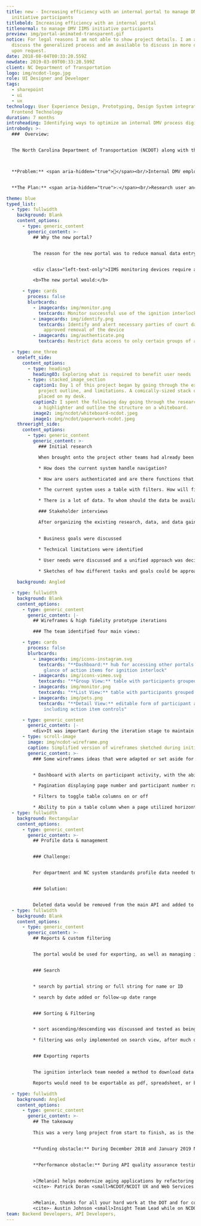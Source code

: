 ```yaml
---
title: new - Increasing efficiency with an internal portal to manage DMV IIMS
  initiative participants
titlebold: Increasing efficiency with an internal portal
titlenormal: to manage DMV IIMS initiative participants
preview: img/portal-animated-transparent.gif
notice: For legal reasons I am not able to show project details. I am able to
  discuss the generalized process and am available to discuss in more detail
  upon request.
date: 2018-08-04T00:33:20.559Z
newdate: 2019-03-09T00:33:20.599Z
client: NC Department of Transportation
logo: img/ncdot-logo.jpg
role: UI Designer and Developer
tags:
  - sharepoint
  - ui
  - ux
technology: User Experience Design, Prototyping, Design System integration,
  Frontend Technology
duration: 7 months
introheading: Identifying ways to optimize an internal DMV process digitally
introbody: >-
  ###  Overview:


  The North Carolina Department of Transportation (NCDOT) along with the Department of Motor Vehicles (NCDMV) is responsible for managing transportation infrastructure, registration for driver license, and general driver safety. The Ignition Interlock Program team needed a new online system for managing the program. The new system would need to still support the legacy system’s data and its user’s needs; this included browser support, a SharePoint frontend, and UI that integrated into the existing design system



  **Problem:** <span aria-hidden="true">🤔</span><br/>Internal DMV employees working within an older portal for managing Ignition Interlock participants experience difficulty keeping up with backlog and lack of needed features. 


  **The Plan:** <span aria-hidden="true">💡</span><br/>Research user and business needs to produce a list of missing and desired features. Create new portal UI and develop a new approach to data management and API integration, while separating reliance on specific dependencies.

theme: blue
typed_list:
  - type: fullwidth
    background: Blank
    content_options:
      - type: generic_content
        generic_content: >-
          ## Why the new portal?


          The reason for the new portal was to reduce manual data entry. The system would integrate with the IIMS data APIs to aid in creating desired features to aid in managing existing, stale, and new participants and vendors of the IIMS monitoring devices.


          <div class="left-text-only">IIMS monitoring devices require a driver to conduct breathalyzer tests in order to start a vehicle.</div></br>

          <b>The new portal would:</b>

      - type: cards
        process: false
        blurbcards:
          - imagecards: img/monitor.png
            textcards: Monitor successful use of the ignition interlock device
          - imagecards: img/identify.png
            textcards: Identify and alert necessary parties of court dates and eventual
              approved removal of the device
          - imagecards: img/authenticate.png
            textcards: Restrict data access to only certain groups of authenticated users

  - type: one_three    
    oneleft_side:
      content_options:
        - type: heading3
          heading03: Exploring what is required to benefit user needs
        - type: stacked_image_section
          caption1: Day 1 of this project began by going through the existing research,
            project outline, and limitations. A comically-sized stack of paper was
            placed on my desk. 
          caption2: I spent the following day going through the research with
            a highlighter and outline the structure on a whiteboard.
          image2: img/ncdot/whiteboard-ncdot.jpeg
          image1: img/ncdot/paperwork-ncdot.jpeg
    threeright_side:
      content_options:
        - type: generic_content
          generic_content: >-
            ### Initial research

            When brought onto the project other teams had already been researching and working on the legislation. This research consisted of the existing application pages and online database that this portal would be incorporated with. We knew the backend database would need data structure updates. I worked with the backend team to define the transition from the existing system to the new in preparation for the UI changes

            * How does the current system handle navigation?

            * How are users authenticated and are there functions that only some users have access to? What does an unauthenticated user see?

            * The current system uses a table with filters. How will filtering be handled without a SharePoint backend?

            * There is a lot of data. To whom should the data be available, when, and how can the data be grouped into views?            

            ### Stakeholder interviews

            After organizing the existing research, data, and data gained from numerous internal and external ideation sessions I consulted with the internal project lead. We unified on a strategy before driving downtown to meet with the project owner. The project owner ensured the plan met their expectations. Some aspects of the project required clarification to how it would translate within the UI. I was able to sketch and iterate on an initial batch wireframes for each set of pages during the session. The project owner was satisfied with the direction and signed off on the project so work on the UI and APIs could begin.

            
            * Business goals were discussed

            * Technical limitations were identified

            * User needs were discussed and a unified approach was decided upon
            
            * Sketches of how different tasks and goals could be approached were created during the initial interview

    background: Angled       

  - type: fullwidth
    background: Blank
    content_options:
      - type: generic_content
        generic_content: |-
          ## Wireframes & high fidelity prototype iterations

          ### The team identified four main views:

      - type: cards
        process: false
        blurbcards:
          - imagecards: img/icons-instagram.svg
            textcards: "**Dashboard:** hub for accessing other portals in addition to a quick
              glance of action items for ignition interlock"
          - imagecards: img/icons-vimeo.svg
            textcards: "**Group View:** table with participants grouped by date added"
          - imagecards: img/monitor.png
            textcards: "**List View:** table with participants grouped by date added"
          - imagecards: img/pets.png
            textcards: "**Detail View:** editable form of participant and vendor information
              including action item controls"

      - type: generic_content
        generic_content: |-
          <div>It was important during the iteration stage to maintain the basic structure of the existing pages. The DMV team did not want a rebrand and wanted the new system to fit in atheistically with the existing SharePoint design system. This meant the focus would be on optimized functionality and user experience.</div>
      - type: scroll-image
        image: img/ncdot-wireframe.png
        caption: Simplified version of wireframes sketched during initial client meeting. 
        generic_content: >-
          ### Some wireframes ideas that were adapted or set aside for later updates:


          * Dashboard with alerts on participant activity, with the ability to set reminders

          * Pagination displaying page number and participant number ranges

          * Filters to toggle table columns on or off

          * Ability to pin a table column when a page utilized horizontal scrolling
  - type: fullwidth
    background: Rectangular
    content_options:
      - type: generic_content
        generic_content: >-
          ## Profile data & management


          ### Challenge:


          Per department and NC system standards profile data needed to be retained for years. Users also needed to be able to remove accounts whether due to error or dismissal from the program.


          ### Solution:


          Deleted data would be removed from the main API and added to a separate API for deleted accounts. This delete API would auto remove data after a certain amount of time, according to state regulations. This process would allow users deleted in error to be reinstated.
  - type: fullwidth
    background: Blank
    content_options:
      - type: generic_content
        generic_content: >-
          ## Reports & custom filtering


          The portal would be used for exporting, as well as managing information. Reports would contain features for search, sorting, and filtering.


          ### Search


          * search by partial string or full string for name or ID

          * search by date added or follow-up date range


          ### Sorting & Filtering


          * sort ascending/descending was discussed and tested as being based on ID or last name, and status

          * filtering was only implemented on search view, after much discussion


          ### Exporting reports


          The ignition interlock team needed a method to download data based on customizable criteria.

          Reports would need to be exportable as pdf, spreadsheet, or both as a single download

  - type: fullwidth
    background: Angled
    content_options:
      - type: generic_content
        generic_content: >-
          ## The takeaway
          
          This was a very long project from start to finish, as is the case with most government work. While the project did experience some ups and downs with funding and performance obstacles, the end result was highly praised by the team which now uses this application daily. There has been a reduction of hours spent by the team managing data. Success! State-wide records and process continues to show improvement as the backlog decreases. 🎉


          **Funding obstacle:** During December 2018 and January 2019 NC was affected by the federal government shutdown. All work completed towards projects had to be paused.


          **Performance obstacle:** During API quality assurance testing it was found that pages loading mass amounts of data required a lengthy wait time for initial load. The data set for testing included a max of 10,000 records, but the production API exceeded this amount exponentially. This was not disclosed in inital testing and implementation so had to be quickly remediated before project launch. The method used at launch for fetching the amount of data records was not the most ideal, but the due to cross-team disagreements the data would not be sent in batches.
          

          >[Melanie] helps modernize aging applications by refactoring them using modern JavaScript frameworks, like Vue.js. Her user-first philosophy for user experience […] made her a critical part of the team’s success.<br>
          <cite>- Patrick Doran <small>NCDOT/NCDIT UX and Web Services Manager</small></cite>


          >Melanie, thanks for all your hard work at the DOT and for continuing to educate us on usability!<br>
          <cite>- Austin Johnson <small>Insight Team Lead while on NCDOT contract</small></cite>          
team: Backend Developers, API Developers,
---
```

